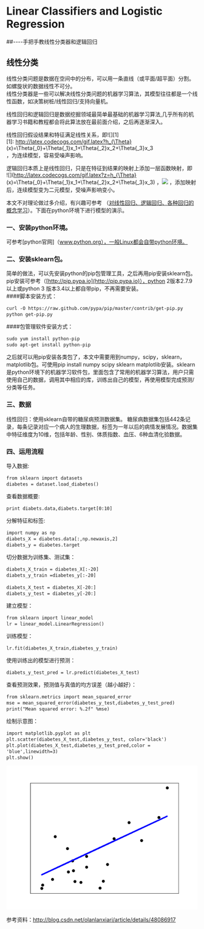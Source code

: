 # Linear Classifiers and Logistic Regression
##----手把手教线性分类器和逻辑回归


## 线性分类
线性分类问题是数据在空间中的分布，可以用一条直线（或平面/超平面）分割。如螺旋状的数据线性不可分。  
线性分类器是一些可以解决线性分类问题的机器学习算法，其模型往往都是一个线性函数，如决策树桩/线性回归/支持向量机。  

线性回归和逻辑回归是数据挖掘领域最简单最基础的机器学习算法,几乎所有的机器学习书籍和教程都会将此算法放在最前面介绍，之后再逐渐深入。  

线性回归假设结果和特征满足线性关系，即![][1]  
[1]: http://latex.codecogs.com/gif.latex?h_{\Theta} \(x\)=\Theta{_0}+\Theta{_1}x_1+\Theta{_2}x_2+\Theta{_3}x_3  
，为连续模型，容易受噪声影响。

逻辑回归本质上是线性回归，只是在特征到结果的映射上添加一层函数映射，即  
![](http://latex.codecogs.com/gif.latex?z=h_{\Theta} \(x\)=\Theta{_0}+\Theta{_1}x_1+\Theta{_2}x_2+\Theta{_3}x_3)
，![](http://latex.codecogs.com/gif.latex?g(z)=\frac{1}{1+e^{-z}}) ，添加映射后，连续模型变为二元模型，受噪声影响变小。  

本文不对理论做过多介绍，有兴趣可参考 （[对线性回归、逻辑回归、各种回归的概念学习](http://blog.csdn.net/viewcode/article/details/8794401)）。下面在python环境下进行模型的演示。

### 一、安装python环境。     
可参考[python官网]（www.python.org），一般Linux都会自带python环境。  
### 二、安装sklearn包。  
简单的做法，可以先安装python的pip包管理工具，之后再用pip安装sklearn包。pip安装可参考（[http://pip.pypa.io](http://pip.pypa.io)），python 2版本2.7.9以上或python 3 版本3.4以上都自带pip，不再需要安装。  
####脚本安装方式：  
```
curl -O https://raw.github.com/pypa/pip/master/contrib/get-pip.py  
python get-pip.py
```

####包管理软件安装方式：
```
sudo yum install python-pip
sudo apt-get install python-pip
```
之后就可以用pip安装各类包了，本文中需要用到numpy，scipy，sklearn，matplotlib包。可使用pip install numpy scipy sklearn matplotlib安装。sklearn是python环境下的机器学习软件包，里面包含了常用的机器学习算法，用户只需使用自己的数据，调用其中相应的库，训练出自己的模型，再使用模型完成预测/分类等任务。

### 三、数据
线性回归：使用sklearn自带的糖尿病预测数据集。
糖尿病数据集包括442条记录，每条记录对应一个病人的生理数据，标签为一年以后的病情发展情况。数据集中特征维度为10维，包括年龄、性别、体质指数、血压、6种血清化验数据。

### 四、运用流程
导入数据:  
```
from sklearn import datasets
diabetes = dataset.load_diabetes()
```
查看数据概要:  
```
print diabets.data,diabets.target[0:10]   
```
分解特征和标签:  
```
import numpy as np
diabets_X = diabetes.data[:,np.newaxis,2]
diabets_y = diabetes.target
```
切分数据为训练集、测试集：  
```
diabets_X_train = diabetes_X[:-20]
diabets_y_train =diabetes_y[:-20]

diabets_X_test = diabetes_X[-20:]
diabets_y_test = diabetes_y[-20:]
```
建立模型：  
```
from sklearn import linear_model
lr = linear_model.LinearRegression()
```
训练模型：  
```
lr.fit(diabetes_X_train,diabetes_y_train)
```
使用训练出的模型进行预测：  
```
diabets_y_test_pred = lr.predict(diabetes_X_test)
```
查看预测效果，预测值与真值的均方误差（越小越好）：  
```
from sklearn.metrics import mean_squared_error
mse = mean_squared_error(diabetes_y_test,diabetes_y_test_pred)
print("Mean squared error: %.2f" %mse)
```
绘制示意图：  
```
import matplotlib.pyplot as plt
plt.scatter(diabetes_X_test,diabetes_y_test, color='black')
plt.plot(diabetes_X_test,diabetes_y_test_pred,color = 'blue',linewidth=3)
plt.show()
```
![sorry](./media/image_plt.png)

参考资料：http://blog.csdn.net/olanlanxiari/article/details/48086917


